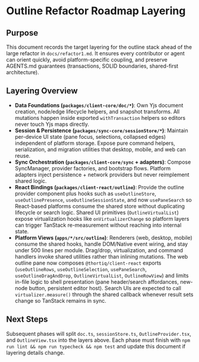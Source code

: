 # Outline Refactor Roadmap Layering

## Purpose
This document records the target layering for the outline stack ahead of the large refactor in `docs/refactor1.md`. It ensures every contributor or agent can orient quickly, avoid platform-specific coupling, and preserve AGENTS.md guarantees (transactions, SOLID boundaries, shared-first architecture).

## Layering Overview
- **Data Foundations (`packages/client-core/doc/*`)**: Own Yjs document creation, node/edge lifecycle helpers, and snapshot transforms. All mutations happen inside exported `withTransaction` helpers so editors never touch Yjs maps directly.
- **Session & Persistence (`packages/sync-core/sessionStore/*`)**: Maintain per-device UI state (pane focus, selections, collapsed edges) independent of platform storage. Expose pure command helpers, serialization, and migration utilities that desktop, mobile, and web can reuse.
- **Sync Orchestration (`packages/client-core/sync` + adapters)**: Compose SyncManager, provider factories, and bootstrap flows. Platform adapters inject persistence + network providers but never reimplement shared logic.
- **React Bindings (`packages/client-react/outline`)**: Provide the outline provider component plus hooks such as `useOutlineStore`, `useOutlinePresence`, `useOutlineSessionState`, and now `usePaneSearch` so React-based platforms consume the shared store without duplicating lifecycle or search logic. Shared UI primitives (`OutlineVirtualList`) expose virtualization hooks like `onVirtualizerChange` so platform layers can trigger TanStack re-measurement without reaching into internal state.
- **Platform Views (`apps/*/src/outline`)**: Renderers (web, desktop, mobile) consume the shared hooks, handle DOM/Native event wiring, and stay under 500 lines per module. Drag/drop, virtualization, and command handlers invoke shared utilities rather than inlining mutations. The web outline pane now composes `@thortiq/client-react` exports (`useOutlineRows`, `useOutlineSelection`, `usePaneSearch`, `useOutlineDragAndDrop`, `OutlineVirtualList`, `OutlineRowView`) and limits in-file logic to shell presentation (pane header/search affordances, new-node button, persistent editor host). Search UIs are expected to call `virtualizer.measure()` through the shared callback whenever result sets change so TanStack remains in sync.

## Next Steps
Subsequent phases will split `doc.ts`, `sessionStore.ts`, `OutlineProvider.tsx`, and `OutlineView.tsx` into the layers above. Each phase must finish with `npm run lint && npm run typecheck && npm test` and update this document if layering details change.
